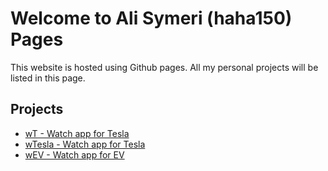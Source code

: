# Welcome to Ali Symeri (haha150) Pages

This website is hosted using Github pages. All my personal projects will be listed in this page.

## Projects

* [wT - Watch app for Tesla](https://haha150.github.io/wT)
* [wTesla - Watch app for Tesla](https://haha150.github.io/wTesla)
* [wEV - Watch app for EV](https://haha150.github.io/wEV)

